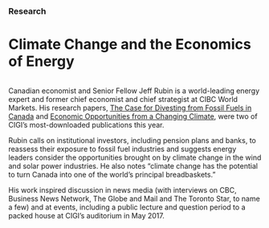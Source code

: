 ### Research

# Climate Change and the Economics of Energy

<div class="img-container">
  <img src="../assets/Slide-Still-Windmill.png" alt="">
</div>

Canadian economist and Senior Fellow Jeff Rubin is a world-leading energy expert and former chief economist and chief strategist at CIBC World Markets. His research papers, [The Case for Divesting from Fossil Fuels in Canada](https://www.cigionline.org/publications/case-divesting-fossil-fuels-canada?source=ar2017 "The Case for Divesting from Fossil Fuels in Canada") and [Economic Opportunities from a Changing Climate](https://www.cigionline.org/articles/jeff-rubin-climate-change-will-bring-benefits-canadas-economy?source=ar2017 "Economic Opportunities for a Changing Climate"), were two of CIGI’s most-downloaded publications this year.

Rubin calls on institutional investors, including pension plans and banks, to reassess their exposure to fossil fuel industries and suggests energy leaders consider the opportunities brought on by climate change in the wind and solar power industries. He also notes “climate change has the potential to turn Canada into one of the world’s principal breadbaskets.”

His work inspired discussion in news media (with interviews on CBC, Business News Network, The Globe and Mail and The Toronto Star, to name a few) and at events, including a public lecture and question period to a packed house at CIGI’s auditorium in May 2017.



